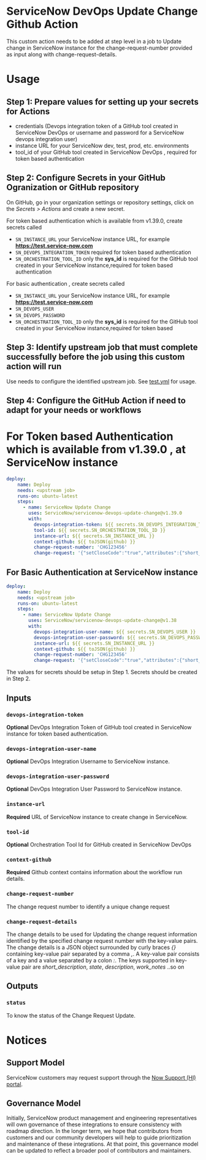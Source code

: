 # ServiceNow DevOps Update Change Github Action

This custom action needs to be added at step level in a job to Update change in ServiceNow instance for the change-request-number provided as input along with change-request-details.

# Usage
## Step 1: Prepare values for setting up your secrets for Actions
- credentials (Devops integration token of a GitHub tool created in ServiceNow DevOps or username and password for a ServiceNow devops integration user)
- instance URL for your ServiceNow dev, test, prod, etc. environments
- tool_id of your GitHub tool created in ServiceNow DevOps , required for token based authentication

## Step 2: Configure Secrets in your GitHub Ogranization or GitHub repository
On GitHub, go in your organization settings or repository settings, click on the _Secrets > Actions_ and create a new secret.

For token based authentication which is available from v1.39.0, create secrets called
- `SN_INSTANCE_URL` your ServiceNow instance URL, for example **https://test.service-now.com**
- `SN_DEVOPS_INTEGRATION_TOKEN` required for token based authentication
- `SN_ORCHESTRATION_TOOL_ID` only the **sys_id** is required for the GitHub tool created in your ServiceNow instance,required for token based 
authentication

For basic authentication , create secrets called 
- `SN_INSTANCE_URL` your ServiceNow instance URL, for example **https://test.service-now.com**
- `SN_DEVOPS_USER`
- `SN_DEVOPS_PASSWORD`
- `SN_ORCHESTRATION_TOOL_ID` only the **sys_id** is required for the GitHub tool created in your ServiceNow instance,required for token based

## Step 3: Identify upstream job that must complete successfully before the job using this custom action will run
Use needs to configure the identified upstream job. See [test.yml](.github/workflows/test.yml) for usage.

## Step 4: Configure the GitHub Action if need to adapt for your needs or workflows
# For Token based Authentication which is available from v1.39.0 , at ServiceNow instance
```yaml
deploy:
    name: Deploy
    needs: <upstream job>
    runs-on: ubuntu-latest
    steps:     
      - name: ServiceNow Update Change
        uses: ServiceNow/servicenow-devops-update-change@v1.39.0
        with:
          devops-integration-token: ${{ secrets.SN_DEVOPS_INTEGRATION_TOKEN }}
          tool-id: ${{ secrets.SN_ORCHESTRATION_TOOL_ID }}
          instance-url: ${{ secrets.SN_INSTANCE_URL }}
          context-github: ${{ toJSON(github) }}
          change-request-number: 'CHG123456'
          change-request: '{"setCloseCode":"true","attributes":{"short_description":"Automated Software Deployment" ,"description":"Automated Software Deployment.","assignment_group":"a715cd759f2002002920bde8132e7018","implementation_plan":"Software update is tested and results can be found in Test Summaries Tab; When the change is approved the implementation happens automated by the CICD pipeline within the change planned start and end time window.","backout_plan":"When software fails in production, the previous software release will be re-deployed.","test_plan":"Testing if the software was successfully deployed"}}'
```
## For Basic Authentication at ServiceNow instance
```yaml
deploy:
    name: Deploy
    needs: <upstream job>
    runs-on: ubuntu-latest
    steps:     
      - name: ServiceNow Update Change
        uses: ServiceNow/servicenow-devops-update-change@v1.38
        with:
          devops-integration-user-name: ${{ secrets.SN_DEVOPS_USER }}
          devops-integration-user-password: ${{ secrets.SN_DEVOPS_PASSWORD }}
          instance-url: ${{ secrets.SN_INSTANCE_URL }}
          context-github: ${{ toJSON(github) }}
          change-request-number: 'CHG123456'
          change-request: '{"setCloseCode":"true","attributes":{"short_description":"Automated Software Deployment" ,"description":"Automated Software Deployment.","assignment_group":"a715cd759f2002002920bde8132e7018","implementation_plan":"Software update is tested and results can be found in Test Summaries Tab; When the change is approved the implementation happens automated by the CICD pipeline within the change planned start and end time window.","backout_plan":"When software fails in production, the previous software release will be re-deployed.","test_plan":"Testing if the software was successfully deployed"}}'
```
The values for secrets should be setup in Step 1. Secrets should be created in Step 2.

## Inputs
### `devops-integration-token`

**Optional**  DevOps Integration Token of GitHub tool created in ServiceNow instance for token based authentication. 
### `devops-integration-user-name`

**Optional**  DevOps Integration Username to ServiceNow instance. 

### `devops-integration-user-password`

**Optional**  DevOps Integration User Password to ServiceNow instance. 

### `instance-url`

**Required**  URL of ServiceNow instance to create change in ServiceNow. 

### `tool-id`

**Optional**  Orchestration Tool Id for GitHub created in ServiceNow DevOps

### `context-github`

**Required**  Github context contains information about the workflow run details.

### `change-request-number`

The change request number to identify a unique change request
### `change-request-details`

The change details to be used for Updating the change request information identified by the specified change request number with the key-value pairs. The change details is a JSON object surrounded by curly braces _{}_ containing key-value pair separated by a comma _,_. A key-value pair consists of a key and a value separated by a colon _:_. The keys supported in key-value pair are *short_description*, *state*, *description*, *work_notes* ..so on

## Outputs
### `status`

To know the status of the Change Request Update.

# Notices

## Support Model

ServiceNow customers may request support through the [Now Support (HI) portal](https://support.servicenow.com/nav_to.do?uri=%2Fnow_support_home.do).

## Governance Model

Initially, ServiceNow product management and engineering representatives will own governance of these integrations to ensure consistency with roadmap direction. In the longer term, we hope that contributors from customers and our community developers will help to guide prioritization and maintenance of these integrations. At that point, this governance model can be updated to reflect a broader pool of contributors and maintainers.
